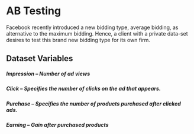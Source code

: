 # AB Testing
Facebook recently introduced a new bidding type, average bidding, as alternative to the maximum bidding.
Hence, a client with a private data-set desires to test this brand new bidding type for its own firm.

## Dataset Variables
##### Impression – Number of ad views
##### Click – Specifies the number of clicks on the ad that appears.
##### Purchase – Specifies the number of products purchased after clicked ads.
##### Earning – Gain after purchased products
